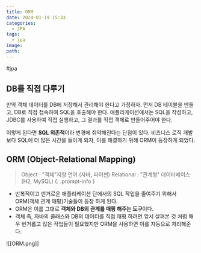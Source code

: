 ```yaml
---
title: ORM
date: 2024-01-19 15:33
categories:
  - JPA
tags:
  - jpa
image: 
path:
---
```

#jpa 

## DB를 직접 다루기
만약 객체 데이터를 DB에 저장해서 관리해야 한다고 가정하자. 먼저 DB 테이블을 만들고, DB로 직접 접속하여 SQL을 호출해야 한다. 애플리케이션에서는 SQL을 작성하고, JDBC를 사용하여 직접 실행하고, 그 결과를 직접 객체로 만들어주어야 한다.

이렇게 된다면 **SQL 의존적**이라 변경에 취약해진다는 단점이 있다. 비즈니스 로직 개발보다 SQL에 더 많은 시간을 들이게 되자, 이를 해결하기 위해 ORM이 등장하게 되었다.

## ORM (Object-Relational Mapping)
>Object : "객체"지향 언어 (자바, 파이썬)
>Relational : "관계형" 데이터베이스 (H2, MySQL)
{: .prompt-info }

+ 반복적이고 번거로운 애플리케이션 단에서의 SQL 작업을 줄여주기 위해서 ORM(객체 관계 매핑)기술들이 등장 하게 된다.
+ ORM은 이름 그대로 **객체와 DB의 관계를 매핑 해주는 도구**이다.
+ 객체 즉, 자바의 클래스와 DB의 데이터를 직접 매핑 하려면 앞서 살펴본 것 처럼 매우 번거롭고 많은 작업들이 필요했지만 ORM을 사용하면 이를 자동으로 처리해준다.


![[ORM.png]]

